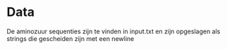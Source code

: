 # Data

De aminozuur sequenties zijn te vinden in input.txt en zijn opgeslagen als strings die gescheiden zijn met een newline
